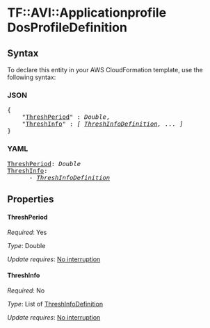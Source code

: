 # TF::AVI::Applicationprofile DosProfileDefinition

## Syntax

To declare this entity in your AWS CloudFormation template, use the following syntax:

### JSON

<pre>
{
    "<a href="#threshperiod" title="ThreshPeriod">ThreshPeriod</a>" : <i>Double</i>,
    "<a href="#threshinfo" title="ThreshInfo">ThreshInfo</a>" : <i>[ <a href="threshinfodefinition.md">ThreshInfoDefinition</a>, ... ]</i>
}
</pre>

### YAML

<pre>
<a href="#threshperiod" title="ThreshPeriod">ThreshPeriod</a>: <i>Double</i>
<a href="#threshinfo" title="ThreshInfo">ThreshInfo</a>: <i>
      - <a href="threshinfodefinition.md">ThreshInfoDefinition</a></i>
</pre>

## Properties

#### ThreshPeriod

_Required_: Yes

_Type_: Double

_Update requires_: [No interruption](https://docs.aws.amazon.com/AWSCloudFormation/latest/UserGuide/using-cfn-updating-stacks-update-behaviors.html#update-no-interrupt)

#### ThreshInfo

_Required_: No

_Type_: List of <a href="threshinfodefinition.md">ThreshInfoDefinition</a>

_Update requires_: [No interruption](https://docs.aws.amazon.com/AWSCloudFormation/latest/UserGuide/using-cfn-updating-stacks-update-behaviors.html#update-no-interrupt)

